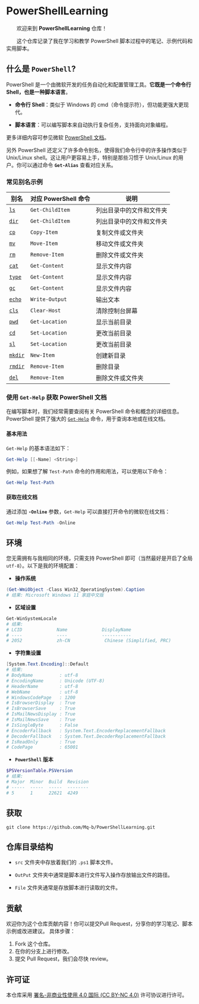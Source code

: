 # PowerShellLearning

&emsp;&emsp;欢迎来到 **PowerShellLearning** 仓库！

&emsp;&emsp;这个仓库记录了我在学习和教学 PowerShell 脚本过程中的笔记、示例代码和实用脚本。

## 什么是 `PowerShell`?

PowerShell 是一个由微软开发的任务自动化和配置管理工具。**它既是一个命令行 Shell，也是一种脚本语言**。

- **命令行 Shell**：类似于 Windows 的 cmd（命令提示符），但功能更强大更现代。

- **脚本语言**：可以编写脚本来自动执行复杂任务，支持面向对象编程。

更多详细内容可参见微软 [PowerShell 文档](https://learn.microsoft.com/zh-cn/powershell/scripting/overview?view=powershell-7.4)。

另外 PowerShell 还定义了许多命令别名，使得我们命令行中的许多操作类似于 Unix/Linux shell。这让用户更容易上手，特别是那些习惯于 Unix/Linux 的用户。你可以通过命令 **`Get-Alias`** 查看对应关系。

### 常见别名示例

| 别名  | 对应 PowerShell 命令   | 说明                          |
|-------|-----------------------|-----------------------------|
| [`ls`](https://learn.microsoft.com/zh-cn/powershell/module/microsoft.powershell.management/get-childitem)  | `Get-ChildItem`       | 列出目录中的文件和文件夹     |
| [`dir`](https://learn.microsoft.com/zh-cn/powershell/module/microsoft.powershell.management/get-childitem) | `Get-ChildItem`       | 列出目录中的文件和文件夹     |
| [`cp`](https://learn.microsoft.com/zh-cn/powershell/module/microsoft.powershell.management/copy-item)  | `Copy-Item`           | 复制文件或文件夹             |
| [`mv`](https://learn.microsoft.com/zh-cn/powershell/module/microsoft.powershell.management/move-item)  | `Move-Item`           | 移动文件或文件夹             |
| [`rm`](https://learn.microsoft.com/zh-cn/powershell/module/microsoft.powershell.management/remove-item)  | `Remove-Item`         | 删除文件或文件夹             |
| [`cat`](https://learn.microsoft.com/zh-cn/powershell/module/microsoft.powershell.management/get-content) | `Get-Content`         | 显示文件内容                 |
| [`type`](https://learn.microsoft.com/zh-cn/powershell/module/microsoft.powershell.management/get-content) | `Get-Content`         | 显示文件内容                 |
| [`gc`](https://learn.microsoft.com/zh-cn/powershell/module/microsoft.powershell.management/get-content)  | `Get-Content`         | 显示文件内容                 |
| [`echo`](https://learn.microsoft.com/zh-cn/powershell/module/microsoft.powershell.utility/write-output)  | `Write-Output`        | 输出文本                     |
| [`cls`](https://learn.microsoft.com/zh-cn/powershell/module/microsoft.powershell.utility/clear-host)  | `Clear-Host`          | 清除控制台屏幕               |
| [`pwd`](https://learn.microsoft.com/zh-cn/powershell/module/microsoft.powershell.management/get-location)  | `Get-Location`        | 显示当前目录                 |
| [`cd`](https://learn.microsoft.com/zh-cn/powershell/module/microsoft.powershell.management/set-location)  | `Set-Location`        | 更改当前目录                 |
| [`sl`](https://learn.microsoft.com/zh-cn/powershell/module/microsoft.powershell.management/set-location)  | `Set-Location`        | 更改当前目录                 |
| [`mkdir`](https://learn.microsoft.com/zh-cn/powershell/module/microsoft.powershell.management/new-item)  | `New-Item`           | 创建新目录                   |
| [`rmdir`](https://learn.microsoft.com/zh-cn/powershell/module/microsoft.powershell.management/remove-item) | `Remove-Item`        | 删除目录                     |
| [`del`](https://learn.microsoft.com/zh-cn/powershell/module/microsoft.powershell.management/remove-item)  | `Remove-Item`         | 删除文件或文件夹             |

### 使用 `Get-Help` 获取 PowerShell 文档

在编写脚本时，我们经常需要查阅有关 PowerShell 命令和概念的详细信息。PowerShell 提供了强大的 [`Get-Help`](https://learn.microsoft.com/zh-cn/powershell/module/microsoft.powershell.core/get-help?view=powershell-5.1&WT.mc_id=ps-gethelp) 命令，用于查询本地或在线文档。

#### 基本用法

`Get-Help` 的基本语法如下：

```powershell
Get-Help [[-Name] <String>]
```

例如，如果想了解 `Test-Path` 命令的作用和用法，可以使用以下命令：

```PowerShell
Get-Help Test-Path
```

#### 获取在线文档

通过添加 **`-Online`** 参数，`Get-Help` 可以直接打开命令的微软在线文档：

```PowerShell
Get-Help Test-Path -Online
```

## 环境

您无需拥有与我相同的环境，只需支持 PowerShell 即可（当然最好是开启了全局 `utf-8`）。以下是我的环境配置：

- **操作系统**

```PowerShell
(Get-WmiObject -Class Win32_OperatingSystem).Caption 
# 结果: Microsoft Windows 11 家庭中文版
```

- **区域设置**

```PowerShell
Get-WinSystemLocale
# 结果:
# LCID             Name             DisplayName
# ----             ----             -----------
# 2052             zh-CN             Chinese (Simplified, PRC)
```

- **字符集设置**

```Powershell
[System.Text.Encoding]::Default
# 结果:
# BodyName          : utf-8
# EncodingName      : Unicode (UTF-8)
# HeaderName        : utf-8
# WebName           : utf-8
# WindowsCodePage   : 1200
# IsBrowserDisplay  : True
# IsBrowserSave     : True
# IsMailNewsDisplay : True
# IsMailNewsSave    : True
# IsSingleByte      : False
# EncoderFallback   : System.Text.EncoderReplacementFallback
# DecoderFallback   : System.Text.DecoderReplacementFallback
# IsReadOnly        : True
# CodePage          : 65001
```

- **`PowerShell` 版本**

```PowerShell
$PSVersionTable.PSVersion
# 结果:
# Major  Minor  Build  Revision
# -----  -----  -----  --------
# 5      1      22621  4249
```

## 获取

```shell
git clone https://github.com/Mq-b/PowerShellLearning.git
```

## 仓库目录结构

- `src` 文件夹中存放着我们的 `.ps1` 脚本文件。

- `OutPut` 文件夹中通常是脚本进行文件写入操作存放输出文件的路径。

- `File` 文件夹通常是存放脚本进行读取的文件。

<!-- 还需思考 -->

## 贡献

欢迎你为这个仓库贡献内容！你可以提交Pull Request，分享你的学习笔记、脚本示例或改进建议。
具体步骤：

1. Fork 这个仓库。
2. 在你的分支上进行修改。
3. 提交 Pull Request，我们会尽快 review。

## 许可证

本仓库采用 [署名-非商业性使用 4.0 国际 (CC BY-NC 4.0)](https://creativecommons.org/licenses/by-nc/4.0/deed.zh-hans) 许可协议进行许可。
